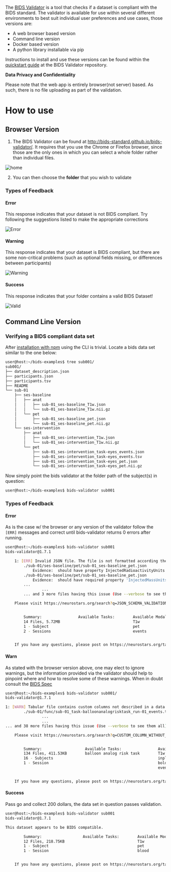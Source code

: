 
The [BIDS Validator](https://github.com/bids-standard/bids-validator) is a tool that checks if a dataset is compliant with the BIDS standard. The validator is available for use within several different environments to best suit individual user preferences and use cases, those versions are:

- A web browser based version
- Command line version
- Docker based version
- A python library installable via pip

Instructions to install and use these versions can be found within the [quickstart guide](https://github.com/bids-standard/bids-validator#quickstart) at the BIDS Validator repository.

**Data Privacy and Confidentiality** 

Please note that the web app is entirely browser(not server) based. As such, there is no file uploading as part of the validation.

# How to use

## Browser Version

1) The BIDS Validator can be found at http://bids-standard.github.io/bids-validator/. It requires that you use the Chrome or Firefox browser, since those are the only ones in which you can select a whole folder rather than individual files. 

![home](https://i.imgur.com/YD38eTE.png)

2) You can then choose the **folder** that you wish to validate

### Types of Feedback

#### Error

This response indicates that your dataset is not BIDS compliant. Try following the suggestions listed to make the appropriate corrections

![Error](https://i.imgur.com/PEz9hbd.png)

#### Warning

This response indicates that your dataset is BIDS compliant, but there are some non-critical problems (such as optional fields missing, or differences between participants)

![Warning](https://i.imgur.com/Gqwc1q9.png)

#### Success

This response indicates that your folder contains a valid BIDS Dataset!

![Valid](https://i.imgur.com/DPFVXOR.png)

## Command Line Version

### Verifying a BIDS compliant data set

After [installation with npm](https://github.com/bids-standard/bids-validator#quickstart) using the CLI is trivial. Locate a bids data set similar to the one below:

```bash
user@host:~/bids-examples$ tree sub001/
sub001/
├── dataset_description.json
├── participants.json
├── participants.tsv
├── README
└── sub-01
    ├── ses-baseline
    │   ├── anat
    │   │   ├── sub-01_ses-baseline_T1w.json
    │   │   └── sub-01_ses-baseline_T1w.nii.gz
    │   └── pet
    │       ├── sub-01_ses-baseline_pet.json
    │       └── sub-01_ses-baseline_pet.nii.gz
    └── ses-intervention
        ├── anat
        │   ├── sub-01_ses-intervention_T1w.json
        │   └── sub-01_ses-intervention_T1w.nii.gz
        └── pet
            ├── sub-01_ses-intervention_task-eyes_events.json
            ├── sub-01_ses-intervention_task-eyes_events.tsv
            ├── sub-01_ses-intervention_task-eyes_pet.json
            └── sub-01_ses-intervention_task-eyes_pet.nii.gz
```

Now simply point the bids validator at the folder path of the subject(s) in question:

```bash
user@host:~/bids-examples$ bids-validator sub001
```
### Types of Feedback

#### Error

As is the case w/ the browser or any version of the validator follow the `[ERR]` messages and correct until bids-validator returns
0 errors after running.

```bash
user@host:~/bids-examples$ bids-validator sub001
bids-validator@1.7.1

	1: [ERR] Invalid JSON file. The file is not formatted according the schema. (code: 55 - JSON_SCHEMA_VALIDATION_ERROR)
		./sub-01/ses-baseline/pet/sub-01_ses-baseline_pet.json
			Evidence:  should have property InjectedRadioactivityUnits when property InjectedRadioactivity is present
		./sub-01/ses-baseline/pet/sub-01_ses-baseline_pet.json
			Evidence:  should have required property 'InjectedMassUnits'
		...
                ...
		... and 3 more files having this issue (Use --verbose to see them all).

	Please visit https://neurostars.org/search?q=JSON_SCHEMA_VALIDATION_ERROR for existing conversations about this issue.


        Summary:                Available Tasks:        Available Modalities: 
        14 Files, 5.72MB                                T1w                   
        1 - Subject                                     pet                   
        2 - Sessions                                    events                


	If you have any questions, please post on https://neurostars.org/tags/bids.
```

#### Warn

As stated with the browser version above, one may elect to ignore warnings, but the information provided via the validator should help to pinpoint where and how to resolve some of these warnings. When in doubt consult the [BIDS Spec](https://bids-specification.readthedocs.io/en/stable/)

```bash
user@host:~/bids-examples$ bids-validator sub001/
bids-validator@1.7.1

1: [WARN] Tabular file contains custom columns not described in a data dictionary (code: 82 - CUSTOM_COLUMN_WITHOUT_DESCRIPTION)
		./sub-01/func/sub-01_task-balloonanalogrisktask_run-01_events.tsv
                ...
                ...
... and 38 more files having this issue (Use --verbose to see them all).

	Please visit https://neurostars.org/search?q=CUSTOM_COLUMN_WITHOUT_DESCRIPTION for existing conversations about this issue.


        Summary:                   Available Tasks:                Available Modalities: 
        134 Files, 411.53KB        balloon analog risk task        T1w                   
        16 - Subjects                                              inplaneT2             
        1 - Session                                                bold                  
                                                                   events                


	If you have any questions, please post on https://neurostars.org/tags/bids.
```

#### Success

Pass go and collect 200 dollars, the data set in question passes validation.

```bash
user@host:~/bids-examples$ bids-validator sub001
bids-validator@1.7.1

This dataset appears to be BIDS compatible.

        Summary:                  Available Tasks:        Available Modalities: 
        12 Files, 218.75KB                                T1w                   
        1 - Subject                                       pet                   
        1 - Session                                       blood                 


	If you have any questions, please post on https://neurostars.org/tags/bids
```